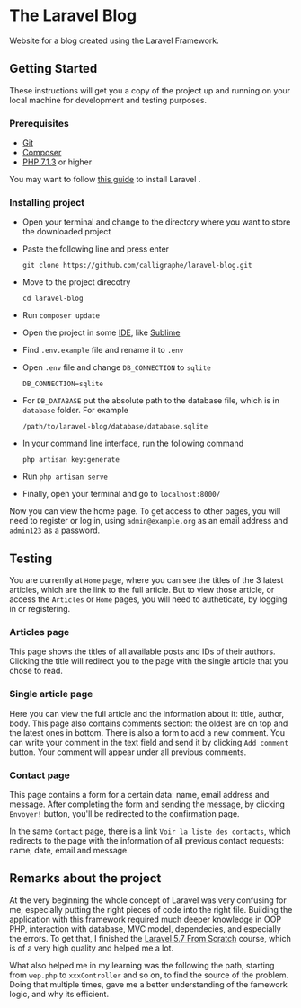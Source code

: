 # The Laravel Blog

Website for a blog created using the Laravel Framework.

## Getting Started

These instructions will get you a copy of the project up and running on your local machine for development and testing purposes.

### Prerequisites

* [Git](https://git-scm.com/downloads)
* [Composer](https://getcomposer.org/download/)
* [PHP 7.1.3](https://www.php.net/downloads.php) or higher

You may want to follow [this guide](https://laravel.com/docs/5.7#installation) to install Laravel .

### Installing project

* Open your terminal and change to the directory where you want to store the downloaded project

* Paste the following line and press enter

  `git clone https://github.com/calligraphe/laravel-blog.git`

* Move to the project direcotry

  `cd laravel-blog`
   
* Run `composer update`

* Open the project in some [IDE](https://en.wikipedia.org/wiki/Integrated_development_environment), like [Sublime](https://www.sublimetext.com)

* Find `.env.example` file and rename it to `.env`

* Open `.env` file and change `DB_CONNECTION` to `sqlite`

  `DB_CONNECTION=sqlite`

* For `DB_DATABASE` put the absolute path to the database file, which is in `database` folder. For example

  `/path/to/laravel-blog/database/database.sqlite`

* In your command line interface, run the following command
  
  `php artisan key:generate`

* Run `php artisan serve`

* Finally, open your terminal and go to `localhost:8000/`

Now you can view the home page. To get access to other pages, you will need to register or log in, using `admin@example.org` as an email address and `admin123` as a password.

## Testing

You are currently at `Home` page, where you can see the titles of the 3 latest articles, which are the link to the full article. But to view those article, or access the `Articles` or `Home` pages, you will need to autheticate, by logging in or registering.

### Articles page

This page shows the titles of all available posts and IDs of their authors. Clicking the title will redirect you to the page with the single article that you chose to read.

### Single article page

Here you can view the full article and the information about it: title, author, body. This page also contains comments section: the oldest are on top and the latest ones in bottom. There is also a form to add a new comment. You can write your comment in the text field and send it by clicking `Add comment` button. Your comment will appear under all previous comments.

### Contact page

This page contains a form for a certain data: name, email address and message. After completing the form and sending the message, by clicking `Envoyer!` button, you'll be redirected to the confirmation page.

In the same `Contact` page, there is a link `Voir la liste des contacts`, which redirects to the page with the information of all previous contact requests: name, date, email and message.


## Remarks about the project

At the very beginning the whole concept of Laravel was very confusing for me, especially putting the right pieces of code into the right file. Building the application with this framework required much deeper knowledge in OOP PHP, interaction with database, MVC model, dependecies, and especially the errors. To get that, I finished the [Laravel 5.7 From Scratch](https://laracasts.com/series/laravel-from-scratch-2018) course, which is of a very high quality and helped me a lot.

What also helped me in my learning was the following the path, starting from `wep.php` to `xxxController` and so on, to find the source of the problem. Doing that multiple times, gave me a better understanding of the famework logic, and why its efficient.

